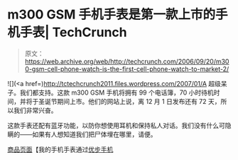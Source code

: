 # m300 GSM 手机手表是第一款上市的手机手表| TechCrunch

> 原文：<https://web.archive.org/web/http://techcrunch.com/2006/09/20/m300-gsm-cell-phone-watch-is-the-first-cell-phone-watch-to-market-2/>

![](<a href=)http://tctechcrunch2011.files.wordpress.com/2007/01/A 超级呆子。我们都支持。这款 m300 GSM 手机将拥有 99 个电话簿，70 小时待机时间，并将于圣诞节期间上市。他们的网站上说，离 12 月 1 日发布还有 72 天，所以我们非常兴奋。

这款手表还配有蓝牙功能，以防你想使用耳机和保持私人对话。我们没有什么可隐瞒的——如果有人想知道我们把尸体埋在哪里，请便。

[商品页面](https://web.archive.org/web/20150914233118/http://www.mymobilewatch.com/index1.php)【我的手机手表通过[优步手机](https://web.archive.org/web/20150914233118/http://www.uberphones.com/2006/09/others/m300_gsm_cellphone_watch_1/)